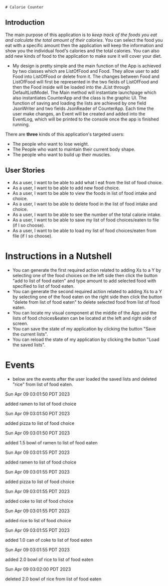     # Calorie Counter

## Introduction   
The main purpose of this application is to *keep track of the foods you eat 
and calculate the total amount of their calories*. You can select the food
you eat with a specific amount then the application will keep the information 
and show you the individual food's calories and the total calories. You can 
also add new kinds of food to the application to make sure it will cover
your diet. 

- My design is pretty simple and the main function of the App is 
achieved by two classes which are ListOfFood and Food. They allow user
to add Food into ListOfFood or delete from it. The changes between Food
and ListOfFood 
will first be represented in the two fields of ListOfFood and then the Food
inside will be loaded into the JList through DefaultListModel.
The Main method will
instantiate launchpage which also instantiates CounterApp and the class is
the graphic UI. The function of saving and loading the lists are
achieved by one field JsonWriter and two fields JsonReader of CounterApp.
Each time the user make changes, an Event will be created and added into the EventLog,
which will be printed to the console once the app is finished running.

There are **three** kinds of this application's targeted users:
- The people who want to lose weight.
- The People who want to maintain their current body shape.
- The people who want to build up their muscles.

## User Stories
- As a user, I want to be able to add what I eat from the list of food choice.
- As a user, I want to be able to add new food choice.
- As a user, I want to be able to view the foods in list of food intake and choice.
- As a user, I want to be able to delete food in the list of food intake and choice.
- As a user, I want to be able to see the number of the total calorie intake.
- As a user, I want to be able to save my list of food choices/eaten to file (if I so choose).
- As a user, I want to be able to load my list of food choices/eaten from file (if I so choose).

# Instructions in a Nutshell

- You can generate the first required action related to adding Xs to a Y by selecting one of the
food choices on the left side then click the button "add to list of food eaten" and type amount
to add selected food with specified to list of food eaten.
- You can generate the second required action related to adding Xs to a Y by selecting one of the
  food eaten on the right side then click the button "delete from list of food eaten"
  to delete selected food from list of food eaten.
- You can locate my visual component at the middle of the App and the lists of food choices&eaten 
can be located at the left and right side of screen.
- You can save the state of my application by clicking the button "Save the current lists".
- You can reload the state of my application by clicking the button "Load the saved lists".

# Events
- below are the events after the user loaded the saved lists and deleted "rice"
from list of food eaten.

Sun Apr 09 03:01:50 PDT 2023

added ramen to list of food choice

Sun Apr 09 03:01:50 PDT 2023

added pizza to list of food choice

Sun Apr 09 03:01:50 PDT 2023

added 1.5 bowl of ramen to list of food eaten

Sun Apr 09 03:01:55 PDT 2023

added ramen to list of food choice

Sun Apr 09 03:01:55 PDT 2023

added pizza to list of food choice

Sun Apr 09 03:01:55 PDT 2023

added coke to list of food choice

Sun Apr 09 03:01:55 PDT 2023

added rice to list of food choice

Sun Apr 09 03:01:55 PDT 2023

added 1.0 can of coke to list of food eaten

Sun Apr 09 03:01:55 PDT 2023

added 2.0 bowl of rice to list of food eaten

Sun Apr 09 03:02:00 PDT 2023

deleted 2.0 bowl of rice from list of food eaten





